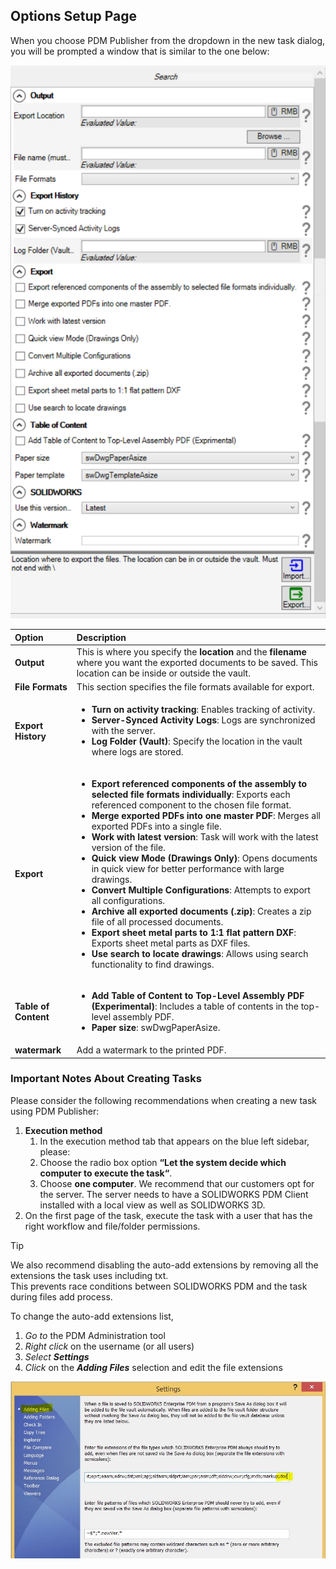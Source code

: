 
## Options Setup Page

When you choose PDM Publisher from the dropdown in the new task dialog, you will be prompted a window that is similar to the one below:

<p align="center">
  <img src="../images/pdmconverttaskextendedoptionssetuppage.png" alt="Options Setup Page" width="800">
</p>

| Option | Description |
|:---|:---|
| **Output** | This is where you specify the **location** and the **filename** where you want the exported documents to be saved. This location can be inside or outside the vault. |
| **File Formats** | This section specifies the file formats available for export. |
| **Export History** | <ul><li>**Turn on activity tracking**: Enables tracking of activity.</li><li>**Server-Synced Activity Logs**: Logs are synchronized with the server.</li><li>**Log Folder (Vault)**: Specify the location in the vault where logs are stored.</li></ul> |
| **Export** | <ul><li>**Export referenced components of the assembly to selected file formats individually**: Exports each referenced component to the chosen file format.</li><li>**Merge exported PDFs into one master PDF**: Merges all exported PDFs into a single file.</li><li>**Work with latest version**: Task will work with the latest version of the file.</li><li>**Quick view Mode (Drawings Only)**: Opens documents in quick view for better performance with large drawings.</li><li>**Convert Multiple Configurations**: Attempts to export all configurations.</li><li>**Archive all exported documents (.zip)**: Creates a zip file of all processed documents.</li><li>**Export sheet metal parts to 1:1 flat pattern DXF**: Exports sheet metal parts as DXF files.</li><li>**Use search to locate drawings**: Allows using search functionality to find drawings.</li></ul> |
| **Table of Content** | <ul><li>**Add Table of Content to Top-Level Assembly PDF (Experimental)**: Includes a table of contents in the top-level assembly PDF.</li><li>**Paper size**: swDwgPaperAsize.</ul> |
| **watermark** | Add a watermark to the printed PDF.  |


### Important Notes About Creating Tasks

Please consider the following recommendations when creating a new task using PDM Publisher:
1. **Execution method**
    1. In the execution method tab that appears on the blue left sidebar, please: 
    2. Choose the radio box option **“Let the system decide which computer to execute the task“**.
    3. Choose **one computer**. We recommend that our customers opt for the server. The server needs to have a SOLIDWORKS PDM Client installed with a local view as well as SOLIDWORKS 3D.
2. On the first page of the task, execute the task with a user that has the right workflow and file/folder permissions.

> [!TIP]
> We also recommend disabling the auto-add extensions by removing all the extensions the task uses including txt.  
> This prevents race conditions between SOLIDWORKS PDM and the task during files add process.

To change the auto-add extensions list, 
1. *Go to* the PDM Administration tool
2. *Right click* on the username (or all users)
3. *Select* ***Settings***
4. *Click* on the ***Adding Files*** selection and edit the file extensions

<p align="center">
  <img src="../images/pdmconverttaskextendedaddingfiles.png" alt="Adding Files" width="800">
</p>
